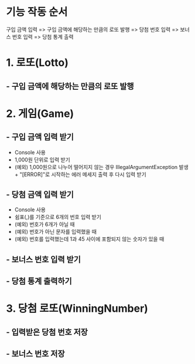 # 기능 작동 순서
구입 금액 입력 => 구입 금액에 해당하는 만큼의 로또 발행 => 당첨 번호 입력 => 보너스 번호 입력 => 당첨 통계 출력

# 1. 로또(Lotto)
## - 구입 금액에 해당하는 만큼의 로또 발행

# 2. 게임(Game)
## - 구입 금액 입력 받기
- Console 사용
- 1,000원 단위로 입력 받기
- (예외) 1,000원으로 나누어 떨어지지 않는 경우 IllegalArgumentException 발생 + "[ERROR]"로 시작하는 에러 메세지 출력 후 다시 입력 받기

## - 당첨 금액 입력 받기
- Console 사용
- 쉼표(,)를 기준으로 6개의 번호 입력 받기
- (예외) 번호가 6개가 아닐 때
- (예외) 번호가 아닌 문자를 입력했을 때
- (예외) 번호를 입력했는데 1과 45 사이에 포함되지 않는 숫자가 있을 때

## - 보너스 번호 입력 받기

## - 당첨 통계 출력하기

# 3. 당첨 로또(WinningNumber)
## - 입력받은 당첨 번호 저장
## - 보너스 번호 저장
